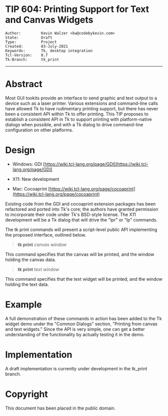 # TIP 604: Printing Support for Text and Canvas Widgets
	Author:         Kevin Walzer <kw@codebykevin.com>
	State:          Draft
	Type:           Project
	Created:        03-July-2021
	Keywords:       Tk, desktop integration
	Tcl-Version:    8.7
	Tk-Branch:      tk_print
-----

# Abstract

Most GUI tookits provide an interface to send graphic and text output to a device such as a laser printer. Various extensions and command-line calls have allowed Tk to have rudimentary printing support, but there has never been a consistent API within Tk to offer printing. This TIP proposes to establish a consistent API in Tk to support printing with platform-native dialogs when possible, and with a Tk dialog to drive command-line configuration on other platforms.

# Design

 * Windows: GDI [https://wiki.tcl-lang.org/page/GDI](https://wiki.tcl-lang.org/page/GDI)

 * X11: New development

 * Mac: Cocoaprint [https://wiki.tcl-lang.org/page/cocoaprint](https://wiki.tcl-lang.org/page/cocoaprint)

Existing code from the GDI and cocoaprint extension packages has been refactored and ported into Tk's core; the authors have granted permission to incorporate their code under Tk's BSD-style license. The X11 development will be a Tk dialog that will drive the "lpr" or "lp" commands.

The tk print commands will present a script-level public API implementing the proposed interface, outlined below.


 > **tk print** _canvas_ _window_ 

This command specifies that the canvas will be printed, and the window holding the canvas data.

> **tk print** _text_ _window_ 

This command specifies that the text widget will be printed, and the window holding the text data.

# Example

A full demonstration of these commands in action has been added to the Tk widget demo under the "Common Dialogs" section, "Printing from canvas and text widgets." Since the API is very simple, one can get a better understanding of the functionality by actually testing it in the demo.


# Implementation 

A draft implementation is currently under development in the tk_print branch.

# Copyright

This document has been placed in the public domain.
